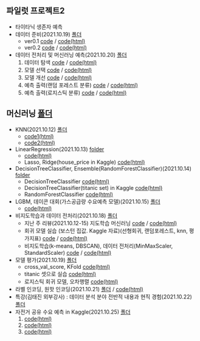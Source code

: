 ## 파일럿 프로젝트2
  + 타이타닉 생존자 예측
  + 데이터 준비(2021.10.19) [폴더](https://github.com/kbjung/LikeLion_13th_DataCourse/tree/main/codeclass/05_merchine_learning/2021.10.19(pilot_project_%EC%A4%80%EB%B9%84))
    - ver0.1 [code](https://github.com/kbjung/LikeLion_13th_DataCourse/blob/main/codeclass/05_merchine_learning/2021.10.19(pilot_project_%EC%A4%80%EB%B9%84)/2021.10.19-pilot_project_%EC%A4%80%EB%B9%84ver0.1(titanic).ipynb) / [code(html)](https://kbjung.github.io/LikeLion_13th_DataCourse/codeclass/05_merchine_learning/2021.10.19(pilot_project_준비)/2021.10.19-pilot_project_준비ver0.1(titanic).html)
    - ver0.2 [code](https://github.com/kbjung/LikeLion_13th_DataCourse/blob/main/codeclass/05_merchine_learning/2021.10.19(pilot_project_%EC%A4%80%EB%B9%84)/2021.10.19-pilot_project_%EC%A4%80%EB%B9%84ver0.2(titanic).ipynb) / [code(html)](https://kbjung.github.io/LikeLion_13th_DataCourse/codeclass/05_merchine_learning/2021.10.19(pilot_project_준비)/2021.10.19-pilot_project_준비ver0.2(titanic).html)
  + 데이터 전처리 및 머신러닝 예측(2021.10.20) [폴더](https://github.com/kbjung/LikeLion_13th_DataCourse/tree/main/codeclass/05_merchine_learning/2021.10.20(pilot_project))
    1. 데이터 탐색 [code](https://github.com/kbjung/LikeLion_13th_DataCourse/blob/main/codeclass/05_merchine_learning/2021.10.20(pilot_project)/2021.10.20-pilot_project_01_%EB%8D%B0%EC%9D%B4%ED%84%B0_%ED%83%90%EC%83%89(titanic).ipynb) / [code(html)](https://kbjung.github.io/LikeLion_13th_DataCourse/codeclass/05_merchine_learning/2021.10.20(pilot_project)/2021.10.20-pilot_project_01_데이터_탐색(titanic).html)
    2. 모델 선택 [code](https://github.com/kbjung/LikeLion_13th_DataCourse/blob/main/codeclass/05_merchine_learning/2021.10.20(pilot_project)/2021.10.20-pilot_project_02_%EB%AA%A8%EB%8D%B8_%EC%84%A0%ED%83%9D(titanic).ipynb) / [code(html)](https://kbjung.github.io/LikeLion_13th_DataCourse/codeclass/05_merchine_learning/2021.10.20(pilot_project)/2021.10.20-pilot_project_02_모델_선택(titanic).html)
    3. 모델 개선 [code](https://github.com/kbjung/LikeLion_13th_DataCourse/blob/main/codeclass/05_merchine_learning/2021.10.20(pilot_project)/2021.10.20-pilot_project_03_%EB%AA%A8%EB%8D%B8_%EA%B0%9C%EC%84%A0(titanic).ipynb) / [code(html)](https://kbjung.github.io/LikeLion_13th_DataCourse/codeclass/05_merchine_learning/2021.10.20(pilot_project)/2021.10.20-pilot_project_03_모델_개선(titanic).html)
    4. 예측 출력(랜덤 포레스트 분류) [code](https://github.com/kbjung/LikeLion_13th_DataCourse/blob/main/codeclass/05_merchine_learning/2021.10.20(pilot_project)/2021.10.20-pilot_project_04_%EC%98%88%EC%B8%A1_%EC%B6%9C%EB%A0%A5_(rf_c)(titanic).ipynb) / [code(html)](https://kbjung.github.io/LikeLion_13th_DataCourse/codeclass/05_merchine_learning/2021.10.20(pilot_project)/2021.10.20-pilot_project_04_예측_출력_(rf_c)(titanic).html)
    4. 예측 출력(로지스틱 분류) [code](https://github.com/kbjung/LikeLion_13th_DataCourse/blob/main/codeclass/05_merchine_learning/2021.10.20(pilot_project)/2021.10.20-pilot_project_04_%EC%98%88%EC%B8%A1_%EC%B6%9C%EB%A0%A5_(lg_c)(titanic).ipynb) / [code(html)](https://kbjung.github.io/LikeLion_13th_DataCourse/codeclass/05_merchine_learning/2021.10.20(pilot_project)/2021.10.20-pilot_project_04_예측_출력_(lg_c)(titanic).html)


## 머신러닝 [폴더](https://github.com/kbjung/LikeLion_13th_DataCourse/tree/main/codeclass/05_merchine_learning)
  + KNN(2021.10.12) [폴더](https://github.com/kbjung/LikeLion_13th_DataCourse/tree/main/codeclass/05_merchine_learning/2021.10.12)
    - [code1(html)](https://kbjung.github.io/LikeLion_13th_DataCourse/codeclass/05_merchine_learning/2021.10.12/2021.10.12/01_ML.html)
    - [code2(html)](https://kbjung.github.io/LikeLion_13th_DataCourse/codeclass/05_merchine_learning/2021.10.12/2021.10.12/02_KNN.html)
  + LinearRegression(2021.10.13) [folder](https://github.com/kbjung/LikeLion_13th_DataCourse/tree/main/codeclass/05_merchine_learning/2021.10.13)
    - [code(html)](https://kbjung.github.io/LikeLion_13th_DataCourse/codeclass/05_merchine_learning/2021.10.13/2021.10.13_01_LR.html) 
    - Lasso, Ridge(house_price in Kaggle) [code(html)](https://kbjung.github.io/LikeLion_13th_DataCourse/codeclass/05_merchine_learning/2021.10.13/2021.10.13-02_house_price.html)
  + DecisionTreeClassifier, Ensemble(RandomForestClassifier)(2021.10.14) [folder](https://github.com/kbjung/LikeLion_13th_DataCourse/tree/main/codeclass/05_merchine_learning/2021.10.14)
    - DecisionTreeClassifier [code(html)](https://kbjung.github.io/LikeLion_13th_DataCourse/codeclass/05_merchine_learning/2021.10.14/2021.10.14_01_decisiontree(colab).html)
    - DecisionTreeClassifier(titanic set) in Kaggle [code(html)](https://kbjung.github.io/LikeLion_13th_DataCourse/codeclass/05_merchine_learning/2021.10.14/2021.10.14_02-decisiontree-titanic.html)
    - RandomForestClassifier [code(html)](https://kbjung.github.io/LikeLion_13th_DataCourse/codeclass/05_merchine_learning/2021.10.14/2021.10.14_03_random_forest(colab).html)
  + LGBM, 데이콘 대회(가스공급량 수요예측 모델)(2021.10.15) [폴더](https://github.com/kbjung/LikeLion_13th_DataCourse/tree/main/codeclass/05_merchine_learning/2021.10.15)
    - [code(html)](https://kbjung.github.io/LikeLion_13th_DataCourse/codeclass/05_merchine_learning/2021.10.15/2021.10.15_01_gas_supply(dacon).html)
  + 비지도학습과 데이터 전처리(2021.10.18) [폴더](https://github.com/kbjung/LikeLion_13th_DataCourse/tree/main/codeclass/05_merchine_learning/2021.10.18)
    - 지난 주 리뷰(2021.10.12-15) 지도학습 머신러닝 [code](https://github.com/kbjung/LikeLion_13th_DataCourse/blob/main/codeclass/05_merchine_learning/2021.10.18/2021.10.18-01_review(2021.10.12-15).ipynb) / [code(html)](https://kbjung.github.io/LikeLion_13th_DataCourse/codeclass/05_merchine_learning/2021.10.18/2021.10.18-01_review(2021.10.12-15).html)
    - 회귀 모델 실습 (보스턴 집값. Kaggle 자료)(선형회귀, 랜덤포레스트, knn, 평가지표) [code](https://github.com/kbjung/LikeLion_13th_DataCourse/blob/main/codeclass/05_merchine_learning/2021.10.18/2021.10.18-02_ML.ipynb) / [code(html)](https://kbjung.github.io/LikeLion_13th_DataCourse/codeclass/05_merchine_learning/2021.10.18/2021.10.18-02_ML.html)
    - 비지도학습(k-means, DBSCAN), 데이터 전처리(MinMaxScaler, StandardScaler) [code](https://github.com/kbjung/LikeLion_13th_DataCourse/blob/main/codeclass/05_merchine_learning/2021.10.18/2021.10.18-03_%EB%B9%84%EC%A7%80%EB%8F%84%ED%95%99%EC%8A%B5%EA%B3%BC_%EB%8D%B0%EC%9D%B4%ED%84%B0_%EC%A0%84%EC%B2%98%EB%A6%AC.ipynb) / [code(html)](https://kbjung.github.io/LikeLion_13th_DataCourse/codeclass/05_merchine_learning/2021.10.18/2021.10.18-03_비지도학습과_데이터_전처리.html)
  + 모델 평가(2021.10.19) [폴더](https://github.com/kbjung/LikeLion_13th_DataCourse/tree/main/codeclass/05_merchine_learning/2021.10.19)
    - cross_val_score, KFold [code(html)](https://kbjung.github.io/LikeLion_13th_DataCourse/codeclass/05_merchine_learning/2021.10.19/2021.10.19-02_모델_평가.html)
    - titanic 셋으로 실습 [code(html)](https://kbjung.github.io/LikeLion_13th_DataCourse/codeclass/05_merchine_learning/2021.10.19/2021.10.19-03_모델_평가_실습(titanic).html)
    - 로지스틱 회귀 모델, 오차행렬 [code(html)](https://kbjung.github.io/LikeLion_13th_DataCourse/codeclass/05_merchine_learning/2021.10.19/2021.10.19-04_이진분류_평가지표.html)
  + 라벨 인코딩, 원핫 인코딩(2021.10.21) [폴더](https://github.com/kbjung/LikeLion_13th_DataCourse/tree/main/codeclass/05_merchine_learning/2021.10.21) / [code(html)](https://kbjung.github.io/LikeLion_13th_DataCourse/codeclass/05_merchine_learning/2021.10.21/2021.10.21-라벨인코딩_원핫인코딩.html)
  + 특강(김태진 외부강사) : 데이터 분석 분야 전반적 내용과 현직 경험(2021.10.22) [폴더](https://github.com/kbjung/LikeLion_13th_DataCourse/tree/main/codeclass/05_merchine_learning/2021.10.22)
  + 자전거 공유 수요 예측 in Kaggle(2021.10.25) [폴더](https://github.com/kbjung/LikeLion_13th_DataCourse/tree/main/codeclass/05_merchine_learning/2021.10.25)
    1. [code(html)](https://kbjung.github.io/LikeLion_13th_DataCourse/codeclass/05_merchine_learning/2021.10.25/2021.10.25-01_bike.html)
    2. [code(html)](https://kbjung.github.io/LikeLion_13th_DataCourse/codeclass/05_merchine_learning/2021.10.25/2021.10.25-02_bike.html)
    3. [code(html)](https://kbjung.github.io/LikeLion_13th_DataCourse/codeclass/05_merchine_learning/2021.10.25/2021.10.25-03_bike.html)
